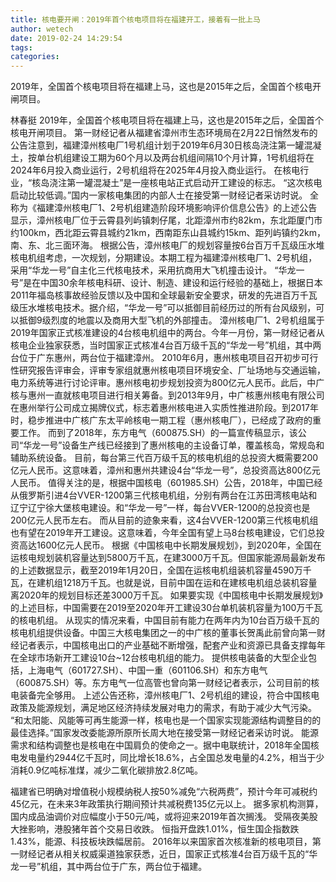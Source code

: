 ```yaml
---
title: 核电要开闸：2019年首个核电项目将在福建开工，接着有一批上马
author: wetech
date: 2019-02-24 14:29:54
tags: 
categories: 
---
```

2019年，全国首个核电项目将在福建上马，这也是2015年之后，全国首个核电开闸项目。
<!-- more -->
林春挺
2019年，全国首个核电项目将在福建上马，这也是2015年之后，全国首个核电开闸项目。
第一财经记者从福建省漳州市生态环境局在2月22日悄然发布的公告注意到，福建漳州核电厂1号机组计划于2019年6月30日核岛浇注第一罐混凝土，按单台机组建设工期为60个月以及两台机组间隔10个月计算，1号机组将在2024年6月投入商业运行，2号机组将在2025年4月投入商业运行。
在核电行业，“核岛浇注第一罐混凝土”是一座核电站正式启动开工建设的标志。
“这次核电启动比较低调。”国内一家核电集团的内部人士在接受第一财经记者采访时说。
全称为《福建漳州核电厂1、2号机组建造阶段环境影响评价信息公告》的上述公告显示，漳州核电厂位于云霄县列屿镇刺仔尾，北距漳州市约82km，东北距厦门市约100km，西北距云霄县城约21km，西南距东山县城约15km、距列屿镇约2km，南、东、北三面环海。
根据公告，漳州核电厂的规划容量按6台百万千瓦级压水堆核电机组考虑，一次规划，分期建设。本期工程为福建漳州核电厂1、2号机组，采用“华龙一号”自主化三代核电技术，采用抗商用大飞机撞击设计。
“华龙一号”是在中国30余年核电科研、设计、制造、建设和运行经验的基础上，根据日本2011年福岛核事故经验反馈以及中国和全球最新安全要求，研发的先进百万千瓦级压水堆核电技术。据介绍，“华龙一号”可以抵御目前经历过的所有台风级别，可以抵御9级烈度的地震以及商用大型飞机的外部撞击。
漳州核电厂1、2号机组属于2019年国家正式核准建设的4台核电机组中的两台。今年一月份，第一财经记者从核电企业独家获悉，当时国家正式核准4台百万级千瓦的“华龙一号”机组，其中两台位于广东惠州，两台位于福建漳州。
2010年6月，惠州核电项目召开初步可行性研究报告评审会，评审专家组就惠州核电项目环境安全、厂址场地与交通运输，电力系统等进行讨论评审。惠州核电初步规划投资为800亿元人民币。此后，中广核与惠州一直就核电项目进行相关筹备。到2013年9月，中广核惠州核电有限公司在惠州举行公司成立揭牌仪式，标志着惠州核电进入实质性推进阶段。到2017年时，稳步推进中广核广东太平岭核电一期工程（惠州核电厂），已经成了政府的重要工作。
而到了2018年，东方电气（600875.SH）的一篇宣传稿显示，该公司“华龙一号”设备生产线已经接到了惠州核电的主设备订单，覆盖核岛，常规岛和辅助系统设备。
目前，每台第三代百万级千瓦的核电机组的总投资大概需要200亿元人民币。这意味着，漳州和惠州共建设4台“华龙一号”，总投资高达800亿元人民币。
值得关注的是，根据中国核电（601985.SH）公告，2018年，中国已经从俄罗斯引进4台VVER-1200第三代核电机组，分别有两台在江苏田湾核电站和辽宁辽宁徐大堡核电建设。和“华龙一号”一样，每台VVER-1200的总投资也是200亿元人民币左右。
而从目前的迹象来看，这4台VVER-1200第三代核电机组也有望在2019年开工建设。这意味着，今年全国有望上马8台核电建设，它们总投资高达1600亿元人民币。
根据《中国核电中长期发展规划》，到2020年，全国在运核电规划装机容量达到5800万千瓦，在建3000万千瓦。但国家能源局最新发布的上述数据显示，截至2019年1月20日，全国在运核电机组装机容量4590万千瓦，在建机组1218万千瓦。也就是说，目前中国在运和在建核电机组总装机容量离2020年的规划目标还差3000万千瓦。
如果要实现《中国核电中长期发展规划》的上述目标，中国需要在2019至2020年开工建设30台单机装机容量为100万千瓦的核电机组。
从现实的情况来看，中国目前有能力在两年内为10台百万级千瓦的核电机组提供设备。中国三大核电集团之一的中广核的董事长贺禹此前曾向第一财经记者表示，中国核电出口的产业基础不断增强，配套产业和资源已具备支撑每年在全球市场新开工建设10台~12台核电机组的能力。
提供核电装备的大型企业包括，上海电气（601727.SH）、中国一重（601106.SH）和东方电气（600875.SH）等。东方电气一位高管也曾向第一财经记者表示，公司目前的核电装备完全够用。
上述公告还称，漳州核电厂1、2号机组的建设，符合中国核电政策及能源规划，满足地区经济持续发展对电力的需求，有助于减少大气污染。
“和太阳能、风能等可再生能源一样，核电也是一个国家实现能源结构调整目的的最佳选择。”国家发改委能源所原所长周大地在接受第一财经记者采访时说。
能源需求和结构调整也是核电在中国肩负的使命之一。据中电联统计，2018年全国核电发电量约2944亿千瓦时，同比增长18.6%，占全国总发电量的4.2%，相当于少消耗0.9亿吨标准煤，减少二氧化碳排放2.8亿吨。
 
 
福建省已明确对增值税小规模纳税人按50%减免“六税两费”，预计今年可减税约45亿元，在未来3年政策执行期间预计共减税费135亿元以上。
据多家机构测算，国内成品油调价对应幅度小于50元/吨，或将迎来2019年首次搁浅。
受隔夜美股大挫影响，港股猪年首个交易日收跌。
恒指开盘跌1.01%，恒生国企指数跌1.43%，能源、科技板块跌幅居前。
2016年以来国家首次核准新的核电项目，第一财经记者从相关权威渠道独家获悉，近日，国家正式核准4台百万级千瓦的“华龙一号”机组，其中两台位于广东，两台位于福建。
